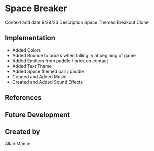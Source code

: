 # Space Breaker

Context and date
9/28/23
Description
Space Themed Breakout Clone

## Implementation

- Added Colors
- Added Bounce to bricks when falling in at begining of game
- Added Emitters from paddle / brick on contact
- Added Text Theme
- Added Space themed ball / paddle
- Created and Added Music
- Created and Added Sound Effects

## References


## Future Development


## Created by
Allan Mance
